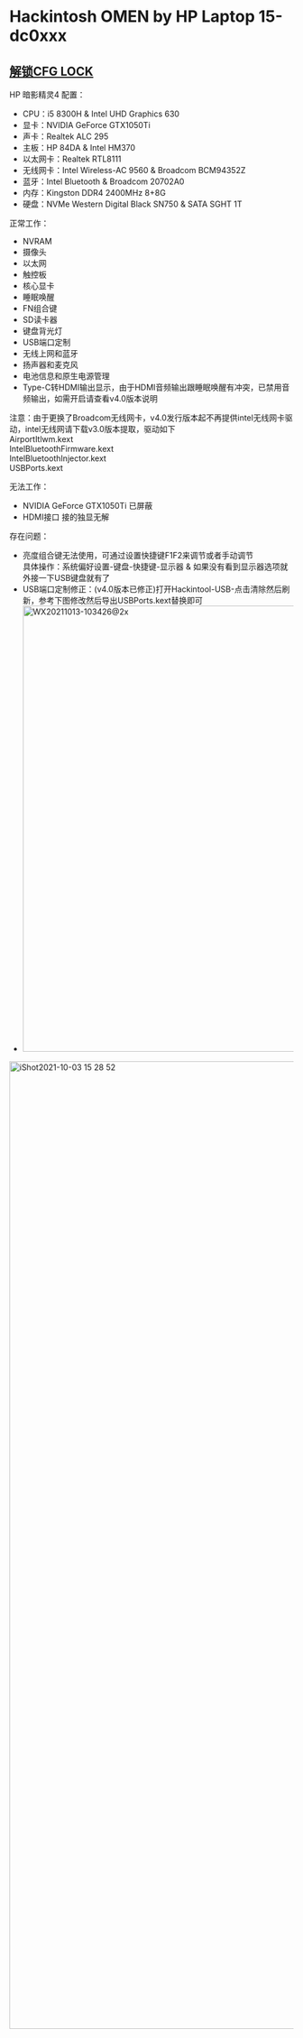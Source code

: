 # Hackintosh OMEN by HP Laptop 15-dc0xxx
## [解锁CFG LOCK](https://github.com/sunmousn/HP-OMEN-CFG-LOCK)  
HP 暗影精灵4 配置： 
* CPU：i5 8300H & Intel UHD Graphics 630  
* 显卡：NVIDIA GeForce GTX1050Ti  
* 声卡：Realtek ALC 295  
* 主板：HP 84DA & Intel HM370  
* 以太网卡：Realtek RTL8111  
* 无线网卡：Intel Wireless-AC 9560 & Broadcom BCM94352Z  
* 蓝牙：Intel Bluetooth & Broadcom 20702A0    
* 内存：Kingston DDR4 2400MHz 8+8G  
* 硬盘：NVMe Western Digital Black SN750 & SATA SGHT 1T  
 
正常工作：  
* NVRAM  
* 摄像头  
* 以太网  
* 触控板    
* 核心显卡  
* 睡眠唤醒  
* FN组合键 
* SD读卡器   
* 键盘背光灯  
* USB端口定制  
* 无线上网和蓝牙  
* 扬声器和麦克风  
* 电池信息和原生电源管理  
* Type-C转HDMI输出显示，由于HDMI音频输出跟睡眠唤醒有冲突，已禁用音频输出，如需开启请查看v4.0版本说明

注意：由于更换了Broadcom无线网卡，v4.0发行版本起不再提供intel无线网卡驱动，intel无线网请下载v3.0版本提取，驱动如下  
AirportItlwm.kext  
IntelBluetoothFirmware.kext  
IntelBluetoothInjector.kext  
USBPorts.kext  

无法工作：  
* NVIDIA GeForce GTX1050Ti 已屏蔽  
* HDMI接口  接的独显无解  

存在问题：  
* 亮度组合键无法使用，可通过设置快捷键F1F2来调节或者手动调节  
具体操作：系统偏好设置-键盘-快捷键-显示器 & 如果没有看到显示器选项就外接一下USB键盘就有了  
* USB端口定制修正：(v4.0版本已修正)打开Hackintool-USB-点击清除然后刷新，参考下图修改然后导出USBPorts.kext替换即可  
* <img width="791" alt="WX20211013-103426@2x" src="https://user-images.githubusercontent.com/35004454/137057221-c68352b0-81e7-4f25-8690-7e4a88d7707b.png">

<img width="1716" alt="iShot2021-10-03 15 28 52" src="https://user-images.githubusercontent.com/35004454/135744410-b5f4c3ba-7f0c-41a9-b789-8d5a554e0fd6.png">

